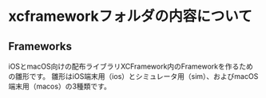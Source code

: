 # xcframeworkフォルダの内容について
## Frameworks

iOSとmacOS向けの配布ライブラリXCFramework内のFrameworkを作るための雛形です。
雛形はiOS端末用（ios）とシミュレータ用（sim）、およびmacOS端末用（macos）の3種類です。

